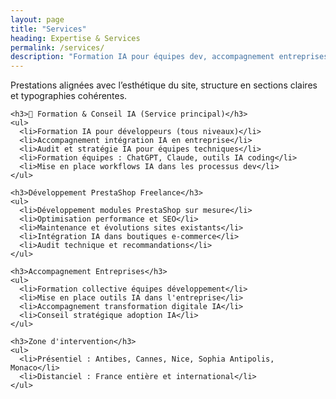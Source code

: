 ```yaml
---
layout: page
title: "Services"
heading: Expertise & Services
permalink: /services/
description: "Formation IA pour équipes dev, accompagnement entreprises, développement PrestaShop freelance. Expert basé Antibes, rayonnement PACA."
---
```


<section class="services-section">
  <div class="container">
    <p class="section-description">Prestations alignées avec l’esthétique du site, structure en sections claires et typographies cohérentes.</p>

    <h3>🤖 Formation & Conseil IA (Service principal)</h3>
    <ul>
      <li>Formation IA pour développeurs (tous niveaux)</li>
      <li>Accompagnement intégration IA en entreprise</li>
      <li>Audit et stratégie IA pour équipes techniques</li>
      <li>Formation équipes : ChatGPT, Claude, outils IA coding</li>
      <li>Mise en place workflows IA dans les processus dev</li>
    </ul>

    <h3>Développement PrestaShop Freelance</h3>
    <ul>
      <li>Développement modules PrestaShop sur mesure</li>
      <li>Optimisation performance et SEO</li>
      <li>Maintenance et évolutions sites existants</li>
      <li>Intégration IA dans boutiques e-commerce</li>
      <li>Audit technique et recommandations</li>
    </ul>

    <h3>Accompagnement Entreprises</h3>
    <ul>
      <li>Formation collective équipes développement</li>
      <li>Mise en place outils IA dans l'entreprise</li>
      <li>Accompagnement transformation digitale IA</li>
      <li>Conseil stratégique adoption IA</li>
    </ul>

    <h3>Zone d'intervention</h3>
    <ul>
      <li>Présentiel : Antibes, Cannes, Nice, Sophia Antipolis, Monaco</li>
      <li>Distanciel : France entière et international</li>
    </ul>
  </div>
</section>

